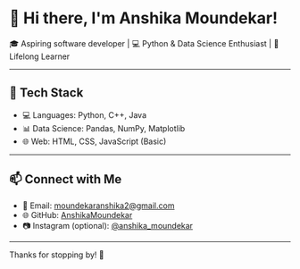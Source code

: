# 👋 Hi there, I'm Anshika Moundekar!

🎓 Aspiring software developer | 💻 Python & Data Science Enthusiast | 🧠 Lifelong Learner

---

## 🔧 Tech Stack

- 💻 Languages: Python, C++, Java
- 📊 Data Science: Pandas, NumPy, Matplotlib
- 🌐 Web: HTML, CSS, JavaScript (Basic)

---


## 📫 Connect with Me

- 📧 Email: moundekaranshika2@gmail.com
- 🌐 GitHub: [AnshikaMoundekar](https://github.com/moundekaranshika)
- 📷 Instagram (optional): [@anshika_moundekar](https://instagram.com/anshika_moundekar)

---



Thanks for stopping by! 🌟



